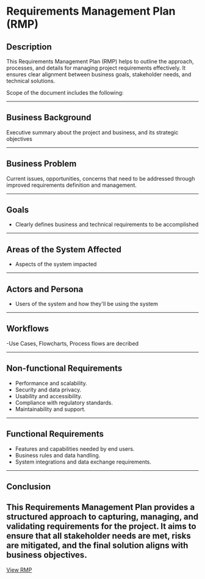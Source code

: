 # Requirements Management Plan (RMP)

## Description
This Requirements Management Plan (RMP) helps to outline the approach, processes, and details for managing project requirements effectively. It ensures clear alignment between business goals, stakeholder needs, and technical solutions.

Scope of the document includes the following:

---

## Business Background
Executive summary about the project and business,  and its strategic objectives 

---

## Business Problem
Current issues, opportunities, concerns that need to be addressed through improved requirements definition and management.

---

## Goals
- Clearly defines business and technical requirements to be accomplished

---

## Areas of the System Affected
- Aspects of the system impacted

---

## Actors and Persona
- Users of the system and how they'll be using the system

---

## Workflows
-Use Cases, Flowcharts, Process flows are decribed

---

## Non-functional Requirements
- Performance and scalability.
- Security and data privacy.
- Usability and accessibility.
- Compliance with regulatory standards.
- Maintainability and support.

---

## Functional Requirements
- Features and capabilities needed by end users.
- Business rules and data handling. 
-  System integrations and data exchange requirements.

---

## Conclusion
This Requirements Management Plan provides a structured approach to capturing, managing, and validating requirements for the project. It aims to ensure that all stakeholder needs are met, risks are mitigated, and the final solution aligns with business objectives.
---

[View RMP](https://github.com/tomiolaniyan/Artifacts/blob/main/Calvary%20Scholarhip%20Board%20RMP%20Template.docx)
